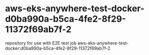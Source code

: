 # aws-eks-anywhere-test-docker-d0ba990a-b5ca-4fe2-8f29-11372f69ab7f-2
repository for use with E2E test job aws-eks-anywhere-test-docker:d0ba990a-b5ca-4fe2-8f29-11372f69ab7f-2
